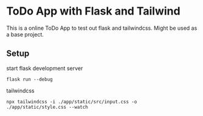 # ToDo App with Flask and Tailwind

This is a online ToDo App to test out flask and tailwindcss. Might be used as a base project.

## Setup
start flask development server
```shell
flask run --debug
```

tailwindcss
```shell
npx tailwindcss -i ./app/static/src/input.css -o ./app/static/style.css --watch
```